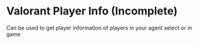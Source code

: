 # Valorant Player Info (Incomplete)

Can be used to get player information of players in your agent select or in game

